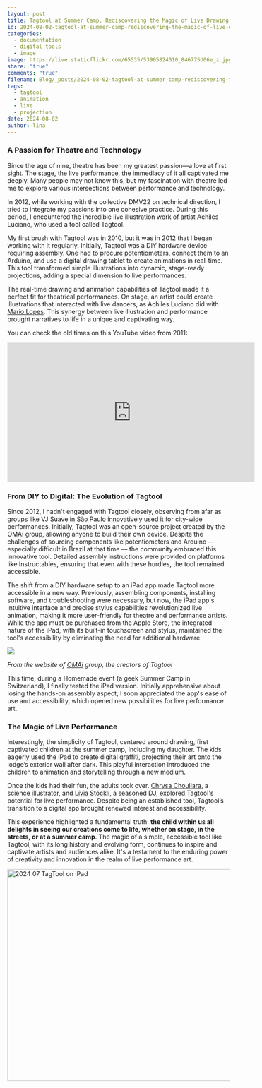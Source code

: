 ```yaml
---
layout: post
title: Tagtool at Summer Camp, Rediscovering the Magic of Live Drawing on Stage
id: 2024-08-02-tagtool-at-summer-camp-rediscovering-the-magic-of-live-drawing-on-stage.md
categories:
  - documentation
  - digital tools
  - image
image: https://live.staticflickr.com/65535/53905824010_846775d06e_z.jpg
share: "true"
comments: "true"
filename: Blog/_posts/2024-08-02-tagtool-at-summer-camp-rediscovering-the-magic-of-live-drawing-on-stage.md
tags:
  - tagtool
  - animation
  - live
  - projection
date: 2024-08-02
author: lina
---
```


### A Passion for Theatre and Technology

Since the age of nine, theatre has been my greatest passion—a love at first sight. The stage, the live performance, the immediacy of it all captivated me deeply. Many people may not know this, but my fascination with theatre led me to explore various intersections between performance and technology.

In 2012, while working with the collective DMV22 on technical direction, I tried to integrate my passions into one cohesive practice. During this period, I encountered the incredible live illustration work of artist Achiles Luciano, who used a tool called Tagtool.

My first brush with Tagtool was in 2010, but it was in 2012 that I began working with it regularly. Initially, Tagtool was a DIY hardware device requiring assembly. One had to procure potentiometers, connect them to an Arduino, and use a digital drawing tablet to create animations in real-time. This tool transformed simple illustrations into dynamic, stage-ready projections, adding a special dimension to live performances.

The real-time drawing and animation capabilities of Tagtool made it a perfect fit for theatrical performances. On stage, an artist could create illustrations that interacted with live dancers, as Achiles Luciano did with [Mario Lopes](https://mariolopesvs.com/). This synergy between live illustration and performance brought narratives to life in a unique and captivating way.

You can check the old times on this YouTube video from 2011:
<iframe width="560" height="315" src="https://www.youtube.com/embed/uwbrI9jUsTc" title="YouTube video player" frameborder="0" allow="accelerometer; autoplay; clipboard-write; encrypted-media; gyroscope; picture-in-picture" allowfullscreen></iframe>


### From DIY to Digital: The Evolution of Tagtool

Since 2012, I hadn't engaged with Tagtool closely, observing from afar as groups like VJ Suave in São Paulo innovatively used it for city-wide performances. Initially, Tagtool was an open-source project created by the OMAi group, allowing anyone to build their own device. Despite the challenges of sourcing components like potentiometers and Arduino —especially difficult in Brazil at that time — the community embraced this innovative tool. Detailed assembly instructions were provided on platforms like Instructables, ensuring that even with these hurdles, the tool remained accessible.

The shift from a DIY hardware setup to an iPad app made Tagtool more accessible in a new way. Previously, assembling components, installing software, and troubleshooting were necessary, but now, the iPad app's intuitive interface and precise stylus capabilities revolutionized live animation, making it more user-friendly for theatre and performance artists. While the app must be purchased from the Apple Store, the integrated nature of the iPad, with its built-in touchscreen and stylus, maintained the tool's accessibility by eliminating the need for additional hardware.

<img src="https://cdn.prod.website-files.com/659ec03670d16aaa11ddd13a/65a7fd61f6807add13c6c213_DIY-Tagtool-Hardware-6-1-1030x531.jpg" >

_From the website of [OMAi](https://www.omai.at/about) group, the creators of Tagtool_

This time, during a Homemade event (a geek Summer Camp in Switzerland), I finally tested the iPad version. Initially apprehensive about losing the hands-on assembly aspect, I soon appreciated the app's ease of use and accessibility, which opened new possibilities for live performance art.


### The Magic of Live Performance

Interestingly, the simplicity of Tagtool, centered around drawing, first captivated children at the summer camp, including my daughter. The kids eagerly used the iPad to create digital graffiti, projecting their art onto the lodge’s exterior wall after dark. This playful interaction introduced the children to animation and storytelling through a new medium.

Once the kids had their fun, the adults took over. [Chrysa Chouliara](https://kaascat.ch/), a science illustrator, and [Lívia Stöckli](https://www.instagram.com/djlivia/), a seasoned DJ, explored Tagtool's potential for live performance. Despite being an established tool, Tagtool’s transition to a digital app brought renewed interest and accessibility. 

This experience highlighted a fundamental truth: **the child within us all delights in seeing our creations come to life, whether on stage, in the streets, or at a summer camp**. The magic of a simple, accessible tool like Tagtool, with its long history and evolving form, continues to inspire and captivate artists and audiences alike. It's a testament to the enduring power of creativity and innovation in the realm of live performance art.

<a data-flickr-embed="true" href="https://www.flickr.com/photos/200845412@N02/albums/72177720319347427" title="2024 07 TagTool on iPad"><img src="https://live.staticflickr.com/31337/53905591378_eded54004c_z.jpg" width="640" height="480" alt="2024 07 TagTool on iPad"/></a><script async src="//embedr.flickr.com/assets/client-code.js" charset="utf-8"></script>
